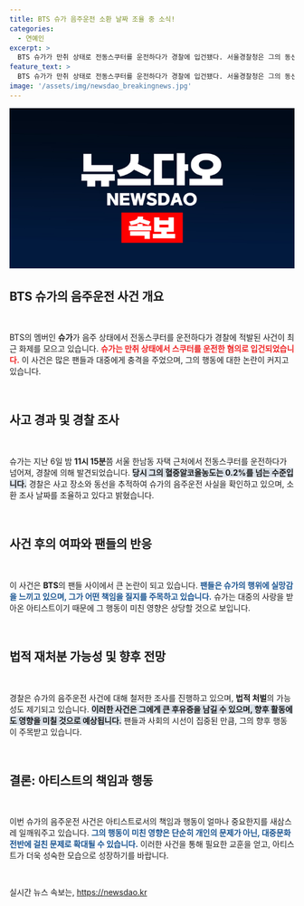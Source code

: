 ```yaml
---
title: BTS 슈가 음주운전 소환 날짜 조율 중 소식!
categories:
  - 연예인
excerpt: >
  BTS 슈가가 만취 상태로 전동스쿠터를 운전하다가 경찰에 입건됐다. 서울경찰청은 그의 동선을 역추적하며 소환 조사 날짜를 조율 중이다. 과연 슈가는 어떤 결말을 맞이할까?
feature_text: >
  BTS 슈가가 만취 상태로 전동스쿠터를 운전하다가 경찰에 입건됐다. 서울경찰청은 그의 동선을 역추적하며 소환 조사 날짜를 조율 중이다. 과연 슈가는 어떤 결말을 맞이할까?
image: '/assets/img/newsdao_breakingnews.jpg'
---
```


<p><img src="/assets/img/newsdao_breakingnews.jpg" alt="koreaapp 속보" /></p>

<h2 data-ke-size="size26">BTS 슈가의 음주운전 사건 개요</h2>

<p data-ke-size="size16">&nbsp;</p>

<p>BTS의 멤버인 <b>슈가</b>가 음주 상태에서 전동스쿠터를 운전하다가 경찰에 적발된 사건이 최근 화제를 모으고 있습니다. <b><span style="color: #ee2323;">슈가는 만취 상태에서 스쿠터를 운전한 혐의로 입건되었습니다.</span></b> 이 사건은 많은 팬들과 대중에게 충격을 주었으며, 그의 행동에 대한 논란이 커지고 있습니다. </p>

<p data-ke-size="size16">&nbsp;</p>

<h2 data-ke-size="size26">사고 경과 및 경찰 조사</h2>

<p data-ke-size="size16">&nbsp;</p>

<p>슈가는 지난 6일 밤 <b>11시 15분</b>쯤 서울 한남동 자택 근처에서 전동스쿠터를 운전하다가 넘어져, 경찰에 의해 발견되었습니다. <b><span style="background-color: #21538527;">당시 그의 혈중알코올농도는 0.2%를 넘는 수준입니다.</span></b> 경찰은 사고 장소와 동선을 추적하여 슈가의 음주운전 사실을 확인하고 있으며, 소환 조사 날짜를 조율하고 있다고 밝혔습니다.</p>

<p data-ke-size="size16">&nbsp;</p>

<h2 data-ke-size="size26">사건 후의 여파와 팬들의 반응</h2>

<p data-ke-size="size16">&nbsp;</p>

<p>이 사건은 <b>BTS</b>의 팬들 사이에서 큰 논란이 되고 있습니다. <b><span style="color: #1a5490;">팬들은 슈가의 행위에 실망감을 느끼고 있으며, 그가 어떤 책임을 질지를 주목하고 있습니다.</span></b> 슈가는 대중의 사랑을 받아온 아티스트이기 때문에 그 행동이 미친 영향은 상당할 것으로 보입니다.</p>

<p data-ke-size="size16">&nbsp;</p>

<h2 data-ke-size="size26">법적 재처분 가능성 및 향후 전망</h2>

<p data-ke-size="size16">&nbsp;</p>

<p>경찰은 슈가의 음주운전 사건에 대해 철저한 조사를 진행하고 있으며, <b>법적 처벌</b>의 가능성도 제기되고 있습니다. <b><span style="background-color: #21538527;">이러한 사건은 그에게 큰 후유증을 남길 수 있으며, 향후 활동에도 영향을 미칠 것으로 예상됩니다.</span></b> 팬들과 사회의 시선이 집중된 만큼, 그의 향후 행동이 주목받고 있습니다.</p>

<p data-ke-size="size16">&nbsp;</p>

<h2 data-ke-size="size26">결론: 아티스트의 책임과 행동</h2>

<p data-ke-size="size16">&nbsp;</p>

<p>이번 슈가의 음주운전 사건은 아티스트로서의 책임과 행동이 얼마나 중요한지를 새삼스레 일깨워주고 있습니다. <b><span style="color: #1a5490;">그의 행동이 미친 영향은 단순히 개인의 문제가 아닌, 대중문화 전반에 걸친 문제로 확대될 수 있습니다.</span></b> 이러한 사건을 통해 필요한 교훈을 얻고, 아티스트가 더욱 성숙한 모습으로 성장하기를 바랍니다.</p>

<p data-ke-size="size16">&nbsp;</p>
실시간 뉴스 속보는, <a href="https://newsdao.kr" rel="dofollow">https://newsdao.kr</a>


